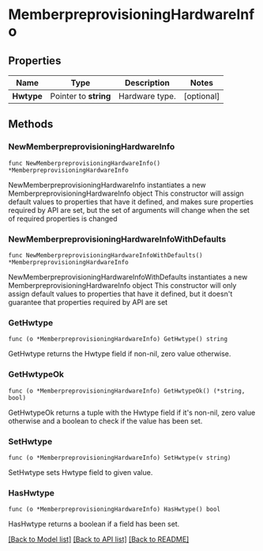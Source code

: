 # MemberpreprovisioningHardwareInfo

## Properties

Name | Type | Description | Notes
------------ | ------------- | ------------- | -------------
**Hwtype** | Pointer to **string** | Hardware type. | [optional] 

## Methods

### NewMemberpreprovisioningHardwareInfo

`func NewMemberpreprovisioningHardwareInfo() *MemberpreprovisioningHardwareInfo`

NewMemberpreprovisioningHardwareInfo instantiates a new MemberpreprovisioningHardwareInfo object
This constructor will assign default values to properties that have it defined,
and makes sure properties required by API are set, but the set of arguments
will change when the set of required properties is changed

### NewMemberpreprovisioningHardwareInfoWithDefaults

`func NewMemberpreprovisioningHardwareInfoWithDefaults() *MemberpreprovisioningHardwareInfo`

NewMemberpreprovisioningHardwareInfoWithDefaults instantiates a new MemberpreprovisioningHardwareInfo object
This constructor will only assign default values to properties that have it defined,
but it doesn't guarantee that properties required by API are set

### GetHwtype

`func (o *MemberpreprovisioningHardwareInfo) GetHwtype() string`

GetHwtype returns the Hwtype field if non-nil, zero value otherwise.

### GetHwtypeOk

`func (o *MemberpreprovisioningHardwareInfo) GetHwtypeOk() (*string, bool)`

GetHwtypeOk returns a tuple with the Hwtype field if it's non-nil, zero value otherwise
and a boolean to check if the value has been set.

### SetHwtype

`func (o *MemberpreprovisioningHardwareInfo) SetHwtype(v string)`

SetHwtype sets Hwtype field to given value.

### HasHwtype

`func (o *MemberpreprovisioningHardwareInfo) HasHwtype() bool`

HasHwtype returns a boolean if a field has been set.


[[Back to Model list]](../README.md#documentation-for-models) [[Back to API list]](../README.md#documentation-for-api-endpoints) [[Back to README]](../README.md)


